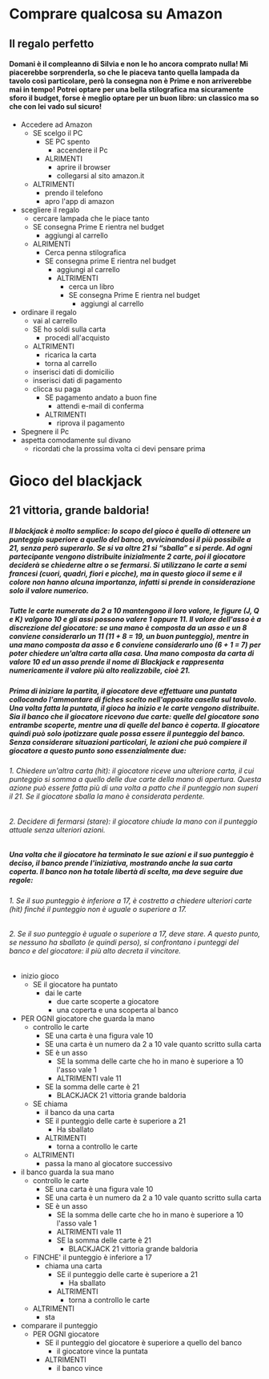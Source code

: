 # Comprare qualcosa su Amazon

## Il regalo perfetto

#### Domani è il compleanno di Silvia e non le ho ancora comprato nulla! Mi piacerebbe sorprenderla, so che le piaceva tanto quella lampada da tavolo così particolare, però la consegna non è Prime e non arriverebbe mai in tempo! Potrei optare per una bella stilografica ma sicuramente sforo il budget, forse è meglio optare per un buon libro: un classico ma so che con lei vado sul sicuro!


- Accedere ad Amazon
    - SE scelgo il PC 
        -  SE PC spento
            - accendere il Pc
        - ALRIMENTI 
            - aprire il browser
            - collegarsi al sito amazon.it
    - ALTRIMENTI 
        - prendo il telefono
        - apro l'app di amazon
- scegliere il regalo
    - cercare lampada che le piace tanto
    - SE consegna Prime E rientra nel budget
        - aggiungi al carrello
    - ALRIMENTI 
        - Cerca penna stilografica
        - SE consegna prime E rientra nel budget
            - aggiungi al carrello
            - ALTRIMENTI
                - cerca un libro
                - SE consegna Prime E rientra nel budget
                    - aggiungi al carrello
- ordinare il regalo
    - vai al carrello
    - SE ho soldi sulla carta
        - procedi all'acquisto        
    - ALTRIMENTI 
        - ricarica la carta 
        - torna al carrello
    - inserisci dati di domicilio
    - inserisci dati di pagamento
    - clicca su paga
        - SE pagamento andato a buon fine
            - attendi e-mail di conferma
        - ALTRIMENTI
            - riprova il pagamento
- Spegnere il Pc
- aspetta comodamente sul divano
    - ricordati che la prossima volta ci devi pensare prima



#
#
#
#
#
#
#
#
# Gioco del blackjack
## 21 vittoria, grande baldoria!
##### Il blackjack è molto semplice: lo scopo del gioco è quello di ottenere un punteggio superiore a quello del banco, avvicinandosi il più possibile a 21, senza però superarlo. Se si va oltre 21 si “sballa” e si perde. Ad ogni partecipante vengono distribuite inizialmente 2 carte, poi il giocatore deciderà se chiederne altre o se fermarsi. Si utilizzano le carte a semi francesi (cuori, quadri, fiori e picche), ma in questo gioco il seme e il colore non hanno alcuna importanza, infatti si prende in considerazione solo il valore numerico.
##### Tutte le carte numerate da 2 a 10 mantengono il loro valore, le figure (J, Q e K) valgono 10 e gli assi possono valere 1 oppure 11. Il valore dell'asso è a discrezione del giocatore: se una mano è composta da un asso e un 8 conviene considerarlo un 11 (11 + 8 = 19, un buon punteggio), mentre in una mano composta da asso e 6 conviene considerarlo uno (6 + 1 = 7) per poter chiedere un'altra carta alla casa. Una mano composta da carta di valore 10 ed un asso prende il nome di Blackjack e rappresenta numericamente il valore più alto realizzabile, cioè 21.
##### Prima di iniziare la partita, il giocatore deve effettuare una puntata collocando l'ammontare di fiches scelto nell'apposita casella sul tavolo. Una volta fatta la puntata, il gioco ha inizio e le carte vengono distribuite. Sia il banco che il giocatore ricevono due carte: quelle del giocatore sono entrambe scoperte, mentre una di quelle del banco è coperta. Il giocatore quindi può solo ipotizzare quale possa essere il punteggio del banco. Senza considerare situazioni particolari, le azioni che può compiere il giocatore a questo punto sono essenzialmente due: 
###### 1. Chiedere un'altra carta (hit): il giocatore riceve una ulteriore carta, il cui punteggio si somma a quello delle due carte della mano di apertura. Questa azione può essere fatta più di una volta a patto che il punteggio non superi il 21. Se il giocatore sballa la mano è considerata perdente. 
###### 2. Decidere di fermarsi (stare): il giocatore chiude la mano con il punteggio attuale senza ulteriori azioni. 
##### Una volta che il giocatore ha terminato le sue azioni e il suo punteggio è deciso, il banco prende l'iniziativa, mostrando anche la sua carta coperta. Il banco non ha totale libertà di scelta, ma deve seguire due regole:
###### 1. Se il suo punteggio è inferiore a 17, è costretto a chiedere ulteriori carte (hit) finché il punteggio non è uguale o superiore a 17. 
###### 2. Se il suo punteggio è uguale o superiore a 17, deve stare. A questo punto, se nessuno ha sballato (e quindi perso), si confrontano i punteggi del banco e del giocatore: il più alto decreta il vincitore.


- inizio gioco
    - SE il giocatore ha puntato
        - dai le carte
            - due carte scoperte a giocatore
            - una coperta e una scoperta al banco
- PER OGNI giocatore che guarda la mano
    - controllo le carte
        - SE una carta è una figura vale 10
        - SE una carta è un numero da 2 a 10 vale quanto scritto sulla carta
        - SE è un asso 
            - SE la somma delle carte che ho in mano è superiore a 10 l'asso vale 1 
            - ALTRIMENTI vale 11 
        - SE la somma delle carte è 21 
            - BLACKJACK 21 vittoria grande baldoria
    - SE chiama 
        - il banco da una carta
        - SE il punteggio delle carte è superiore a 21 
            - Ha sballato
        - ALTRIMENTI
            - torna a controllo le carte
    - ALTRIMENTI
        - passa la mano al giocatore successivo
- il banco guarda la sua mano
    - controllo le carte
        - SE una carta è una figura vale 10
        - SE una carta è un numero da 2 a 10 vale quanto scritto sulla carta
        - SE è un asso 
            - SE la somma delle carte che ho in mano è superiore a 10 l'asso vale 1 
            - ALTRIMENTI vale 11 
            - SE la somma delle carte è 21 
                - BLACKJACK 21 vittoria grande baldoria
    - FINCHE' il punteggio è inferiore a 17
        - chiama una carta
            - SE il punteggio delle carte è superiore a 21 
                - Ha sballato
            - ALTRIMENTI
                - torna a controllo le carte
    - ALTRIMENTI
        - sta 
- comparare il punteggio
    - PER OGNI giocatore
        - SE il punteggio del giocatore è superiore a quello del banco
            - il giocatore vince la puntata
        - ALTRIMENTI
            - il banco vince
